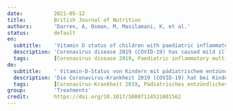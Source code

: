 ```yaml
---
date:          2021-05-12
title:         British Journal of Nutrition
authors:       'Darren, A, Osman, M, Masilamani, K, et al.'
status:        default
en:
  subtitle:    'Vitamin D status of children with paediatric inflammatory multisystem syndrome temporally associated with severe acute respiratory syndrome coronavirus 2 (PIMS-TS)'
  description: 'Coronavirus disease 2019 (COVID-19) has caused mild illness in children, until the emergence of the novel hyperinflammatory condition paediatric inflammatory multisystem syndrome temporally associated with severe acute respiratory syndrome coronavirus 2 (SARS-CoV-2) (PIMS-TS). PIMS-TS is thought to be a post-SARS-CoV-2 immune dysregulation with excessive inflammatory cytokine release. We studied 25 hydroxyvitamin D (25OHD) concentrations in children with PIMS-TS, admitted to a tertiary paediatric hospital in the UK, due to its postulated role in cytokine regulation and immune response. Eighteen children met the case definition. The majority were of Black, Asian and Minority Ethnic (BAME) origin. Positive SARS-CoV-2 IgG antibodies were present in 94 % and RNA by PCR in 6 %. Seventy-eight percentage of the cohort were vitamin D deficient (< 30 nmol/l). The mean 25OHD concentration was significantly lower when compared with the population mean from the 2015/16 National Diet and Nutrition Survey (children aged 4–10 years) (24 v. 54 nmol/l). The paediatric intensive care unit (PICU) group had lower mean 25OHD concentrations compared with the non-PICU group, but this was not statistically significant (19·5 v. 31·9 nmol/l). The higher susceptibility of BAME children to PIMS-TS and also vitamin D deficiency merits contemplation. Whilst any link between vitamin D deficiency and the severity of COVID-19 and related conditions including PIMS-TS requires further evidence, public health measures to improve vitamin D status of the UK BAME population have been long overdue.'
  tags:        [Coronavirus disease 2019, Paediatric inflammatory multisystem syndrome, Multisystem Inflammatory Syndrome in Children, Paediatric intensive care unit, Vitamin D-deficiency]
de:
  subtitle:    ' Vitamin-D-Status von Kindern mit pädiatrischem entzündlichen Multisystem-Syndrom in zeitlichem Zusammenhang mit dem schweren akuten respiratorischen Syndrom Coronavirus 2 (PIMS-TS)'
  description: 'Die Coronavirus-Krankheit 2019 (COVID-19) hat bei Kindern leichte Erkrankungen verursacht, bis das neuartige hyperinflammatorische pädiatrische entzündliche Multisystem-Syndrom in zeitlichem Zusammenhang mit dem schweren akuten respiratorischen Syndrom Coronavirus 2 (SARS-CoV-2) (PIMS-TS) auftrat. Man geht davon aus, dass PIMS-TS eine Dysregulation des Immunsystems nach SARS-CoV-2 mit übermäßiger Freisetzung von Entzündungszytokinen ist. Wir untersuchten die 25-Hydroxyvitamin-D-Konzentration (25OHD) bei Kindern mit PIMS-TS, die in ein tertiäres Kinderkrankenhaus im Vereinigten Königreich eingeliefert wurden, da man davon ausgeht, dass dieser Wert eine Rolle bei der Zytokinregulation und der Immunantwort spielt. Achtzehn Kinder erfüllten die Falldefinition. Die meisten waren schwarzer, asiatischer und ethnischer Minderheit (BAME) Herkunft. Positive SARS-CoV-2-IgG-Antikörper waren bei 94 % und RNA durch PCR bei 6 % vorhanden. Achtundsiebzig Prozent der Kohorte wiesen einen Vitamin-D-Mangel auf (< 30 nmol/l). Die mittlere 25OHD-Konzentration war im Vergleich zum Bevölkerungsdurchschnitt aus der Nationalen Erhebung über Ernährung und Verpflegung 2015/16 (Kinder im Alter von 4-10 Jahren) signifikant niedriger (24 vs. 54 nmol/l). Die Gruppe der pädiatrischen Intensivstation (PICU) wies im Vergleich zur Nicht-PICU-Gruppe niedrigere mittlere 25OHD-Konzentrationen auf, was jedoch statistisch nicht signifikant war (19-5 vs. 31-9 nmol/l). Die höhere Anfälligkeit von BAME-Kindern für PIMS-TS und auch für Vitamin-D-Mangel sollte in Erwägung gezogen werden. Auch wenn ein Zusammenhang zwischen Vitamin-D-Mangel und dem Schweregrad von COVID-19 und damit zusammenhängenden Erkrankungen, einschließlich PIMS-TS, erst noch nachgewiesen werden muss, sind Maßnahmen des öffentlichen Gesundheitswesens zur Verbesserung des Vitamin-D-Status der britischen BAME-Bevölkerung schon lange überfällig.' 
  tags:        [Coronavirus-Krankheit 2019, Pädiatrisches entzündliches Multisystem-Syndrom, Multisystem-Entzündungssyndrom bei Kindern, Pädiatrische Intensivstation, Vitamin D-Mangel]
group:         'Treatments'
credit:        https://doi.org/10.1017/S0007114521001562
---
```

